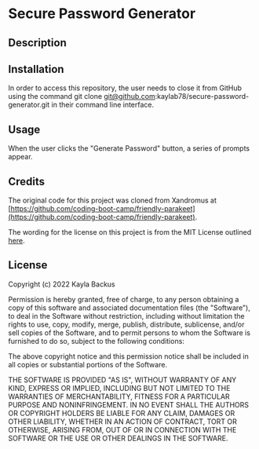 # Secure Password Generator

## Description

## Installation
In order to access this repository, the user needs to close it from GitHub using the command git clone git@github.com:kaylab78/secure-password-generator.git in their command line interface.

## Usage
When the user clicks the "Generate Password" button, a series of prompts appear.

## Credits
The original code for this project was cloned from Xandromus at [https://github.com/coding-boot-camp/friendly-parakeet](https://github.com/coding-boot-camp/friendly-parakeet).

The wording for the license on this project is from the MIT License outlined [here](https://choosealicense.com/licenses/mit/).

## License
Copyright (c) 2022 Kayla Backus

Permission is hereby granted, free of charge, to any person obtaining a copy of this software and associated documentation files (the "Software"), to deal in the Software without restriction, including without limitation the rights to use, copy, modify, merge, publish, distribute, sublicense, and/or sell copies of the Software, and to permit persons to whom the Software is furnished to do so, subject to the following conditions:

The above copyright notice and this permission notice shall be included in all copies or substantial portions of the Software.

THE SOFTWARE IS PROVIDED "AS IS", WITHOUT WARRANTY OF ANY KIND, EXPRESS OR IMPLIED, INCLUDING BUT NOT LIMITED TO THE WARRANTIES OF MERCHANTABILITY, FITNESS FOR A PARTICULAR PURPOSE AND NONINFRINGEMENT. IN NO EVENT SHALL THE AUTHORS OR COPYRIGHT HOLDERS BE LIABLE FOR ANY CLAIM, DAMAGES OR OTHER LIABILITY, WHETHER IN AN ACTION OF CONTRACT, TORT OR OTHERWISE, ARISING FROM, OUT OF OR IN CONNECTION WITH THE SOFTWARE OR THE USE OR OTHER DEALINGS IN THE SOFTWARE.